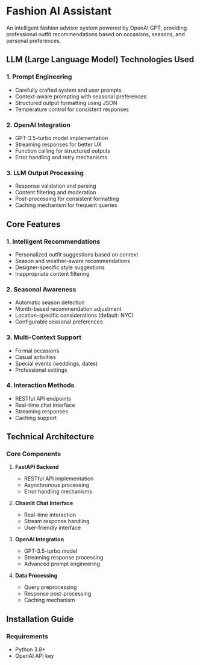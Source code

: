 # Fashion AI Assistant

An intelligent fashion advisor system powered by OpenAI GPT, providing professional outfit recommendations based on occasions, seasons, and personal preferences.

## LLM (Large Language Model) Technologies Used

### 1. Prompt Engineering
- Carefully crafted system and user prompts
- Context-aware prompting with seasonal preferences
- Structured output formatting using JSON
- Temperature control for consistent responses

### 2. OpenAI Integration
- GPT-3.5-turbo model implementation
- Streaming responses for better UX
- Function calling for structured outputs
- Error handling and retry mechanisms

### 3. LLM Output Processing
- Response validation and parsing
- Content filtering and moderation
- Post-processing for consistent formatting
- Caching mechanism for frequent queries

## Core Features
### 1. Intelligent Recommendations
- Personalized outfit suggestions based on context
- Season and weather-aware recommendations
- Designer-specific style suggestions
- Inappropriate content filtering

### 2. Seasonal Awareness
- Automatic season detection
- Month-based recommendation adjustment
- Location-specific considerations (default: NYC)
- Configurable seasonal preferences

### 3. Multi-Context Support
- Formal occasions
- Casual activities
- Special events (weddings, dates)
- Professional settings

### 4. Interaction Methods
- RESTful API endpoints
- Real-time chat interface
- Streaming responses
- Caching support

## Technical Architecture

### Core Components
1. **FastAPI Backend**
   - RESTful API implementation
   - Asynchronous processing
   - Error handling mechanisms

2. **Chainlit Chat Interface**
   - Real-time interaction
   - Stream response handling
   - User-friendly interface

3. **OpenAI Integration**
   - GPT-3.5-turbo model
   - Streaming response processing
   - Advanced prompt engineering

4. **Data Processing**
   - Query preprocessing
   - Response post-processing
   - Caching mechanism

## Installation Guide

### Requirements
- Python 3.8+
- OpenAI API key
